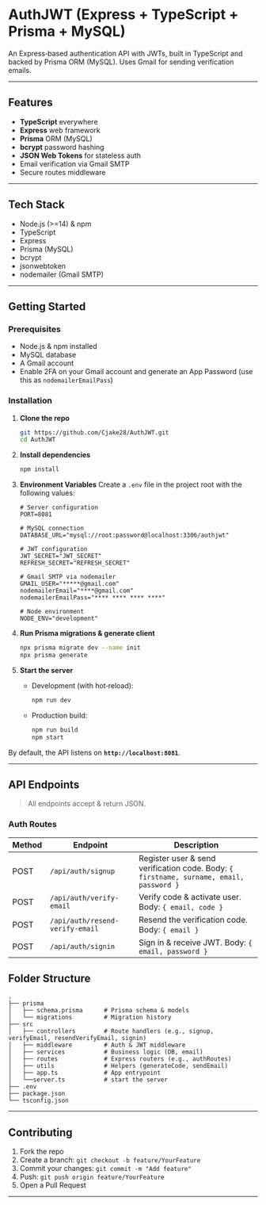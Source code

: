# AuthJWT (Express + TypeScript + Prisma + MySQL)

An Express‑based authentication API with JWTs, built in TypeScript and backed by Prisma ORM (MySQL). Uses Gmail for sending verification emails.

---

## Features

* **TypeScript** everywhere
* **Express** web framework
* **Prisma** ORM (MySQL)
* **bcrypt** password hashing
* **JSON Web Tokens** for stateless auth
* Email verification via Gmail SMTP
* Secure routes middleware

---

## Tech Stack

* Node.js (>=14) & npm
* TypeScript
* Express
* Prisma (MySQL)
* bcrypt
* jsonwebtoken
* nodemailer (Gmail SMTP)

---

## Getting Started

### Prerequisites

* Node.js & npm installed
* MySQL database
* A Gmail account
* Enable 2FA on your Gmail account and generate an App Password (use this as `nodemailerEmailPass`)

### Installation

1. **Clone the repo**

   ```bash
   git https://github.com/Cjake28/AuthJWT.git
   cd AuthJWT
   ```

2. **Install dependencies**

   ```bash
   npm install
   ```

3. **Environment Variables**
   Create a `.env` file in the project root with the following values:

   ```dotenv
   # Server configuration
   PORT=8081

   # MySQL connection
   DATABASE_URL="mysql://root:password@localhost:3306/authjwt"

   # JWT configuration
   JWT_SECRET="JWT_SECRET"
   REFRESH_SECRET="REFRESH_SECRET"

   # Gmail SMTP via nodemailer
   GMAIL_USER="*****@gmail.com"
   nodemailerEmail="****@gmail.com"
   nodemailerEmailPass="**** **** **** ****"

   # Node environment
   NODE_ENV="development"
   ```

4. **Run Prisma migrations & generate client**

   ```bash
   npx prisma migrate dev --name init
   npx prisma generate
   ```

5. **Start the server**

   * Development (with hot‑reload):

     ```bash
     npm run dev
     ```
   * Production build:

     ```bash
     npm run build
     npm start
     ```

By default, the API listens on **`http://localhost:8081`**.

---

## API Endpoints

> All endpoints accept & return JSON.

### Auth Routes

| Method | Endpoint                        | Description                                                                             |
| ------ | ------------------------------- | --------------------------------------------------------------------------------------- |
| POST   | `/api/auth/signup`              | Register user & send verification code. Body: `{ firstname, surname, email, password }` |
| POST   | `/api/auth/verify-email`        | Verify code & activate user. Body: `{ email, code }`                                    |
| POST   | `/api/auth/resend-verify-email` | Resend the verification code. Body: `{ email }`                                         |
| POST   | `/api/auth/signin`              | Sign in & receive JWT. Body: `{ email, password }`                                      |

## Folder Structure

```
.
├── prisma
│   ├── schema.prisma      # Prisma schema & models
│   └── migrations         # Migration history
├── src
│   ├── controllers        # Route handlers (e.g., signup, verifyEmail, resendVerifyEmail, signin)
│   ├── middleware         # Auth & JWT middleware
│   ├── services           # Business logic (DB, email)
│   ├── routes             # Express routers (e.g., authRoutes)
│   ├── utils              # Helpers (generateCode, sendEmail)
│   ├── app.ts             # App entrypoint
│   └──server.ts           # start the server
├── .env
├── package.json
└── tsconfig.json
```

---

## Contributing

1. Fork the repo
2. Create a branch: `git checkout -b feature/YourFeature`
3. Commit your changes: `git commit -m "Add feature"`
4. Push: `git push origin feature/YourFeature`
5. Open a Pull Request

---